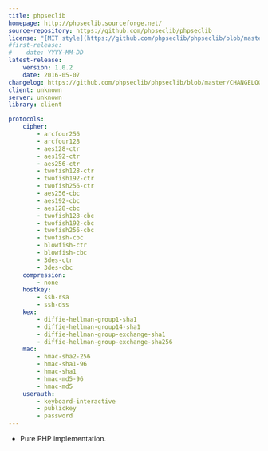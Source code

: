 ```yaml
---
title: phpseclib
homepage: http://phpseclib.sourceforge.net/
source-repository: https://github.com/phpseclib/phpseclib
license: "[MIT style](https://github.com/phpseclib/phpseclib/blob/master/LICENSE)"
#first-release:
#    date: YYYY-MM-DD
latest-release:
    version: 1.0.2
    date: 2016-05-07
changelog: https://github.com/phpseclib/phpseclib/blob/master/CHANGELOG.md
client: unknown
server: unknown
library: client

protocols:
    cipher:
        - arcfour256
        - arcfour128
        - aes128-ctr
        - aes192-ctr
        - aes256-ctr
        - twofish128-ctr
        - twofish192-ctr
        - twofish256-ctr
        - aes256-cbc
        - aes192-cbc
        - aes128-cbc
        - twofish128-cbc
        - twofish192-cbc
        - twofish256-cbc
        - twofish-cbc
        - blowfish-ctr
        - blowfish-cbc
        - 3des-ctr
        - 3des-cbc
    compression:
        - none
    hostkey:
        - ssh-rsa
        - ssh-dss
    kex:
        - diffie-hellman-group1-sha1
        - diffie-hellman-group14-sha1
        - diffie-hellman-group-exchange-sha1
        - diffie-hellman-group-exchange-sha256
    mac:
        - hmac-sha2-256
        - hmac-sha1-96
        - hmac-sha1
        - hmac-md5-96
        - hmac-md5
    userauth:
        - keyboard-interactive
        - publickey
        - password
---
```

* Pure PHP implementation.
